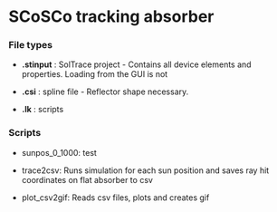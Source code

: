 # SCoSCo tracking absorber

### File types

- **.stinput** : SolTrace project - Contains all device elements and properties. Loading from the GUI is not 

- **.csi** :  spline file - Reflector shape necessary.

- **.lk** : scripts

### Scripts

- sunpos_0_1000: test

- trace2csv: Runs simulation for each sun position and saves ray hit coordinates on flat absorber to csv

- plot_csv2gif: Reads csv files, plots and creates gif
